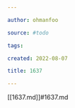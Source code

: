 ```yaml
---

author: ohmanfoo

source: #todo

tags: 

created: 2022-08-07

title: 1637

---
```

[[1637.md]]#1637.md